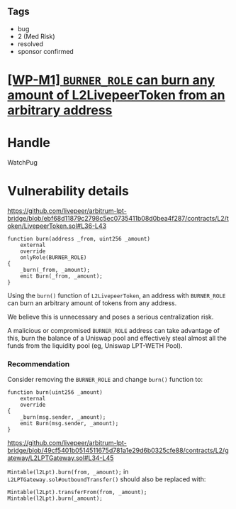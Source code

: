 ## Tags

- bug
- 2 (Med Risk)
- resolved
- sponsor confirmed

# [[WP-M1] `BURNER_ROLE` can burn any amount of L2LivepeerToken from an arbitrary address](https://github.com/code-423n4/2022-01-livepeer-findings/issues/194) 

# Handle

WatchPug


# Vulnerability details

https://github.com/livepeer/arbitrum-lpt-bridge/blob/ebf68d11879c2798c5ec0735411b08d0bea4f287/contracts/L2/token/LivepeerToken.sol#L36-L43

```solidity
function burn(address _from, uint256 _amount)
    external
    override
    onlyRole(BURNER_ROLE)
{
    _burn(_from, _amount);
    emit Burn(_from, _amount);
}
```

Using the `burn()` function of `L2LivepeerToken`, an address with `BURNER_ROLE` can burn an arbitrary amount of tokens from any address.

We believe this is unnecessary and poses a serious centralization risk.

A malicious or compromised `BURNER_ROLE` address can take advantage of this, burn the balance of a Uniswap pool and effectively steal almost all the funds from the liquidity pool (eg, Uniswap LPT-WETH Pool).

### Recommendation

Consider removing the `BURNER_ROLE` and change `burn()` function to:

```solidity
function burn(uint256 _amount)
    external
    override
{
    _burn(msg.sender, _amount);
    emit Burn(msg.sender, _amount);
}
```

https://github.com/livepeer/arbitrum-lpt-bridge/blob/49cf5401b0514511675d781a1e29d6b0325cfe88/contracts/L2/gateway/L2LPTGateway.sol#L34-L45

`Mintable(l2Lpt).burn(from, _amount);` in `L2LPTGateway.sol#outboundTransfer()` should also be replaced with:

```solidity
Mintable(l2Lpt).transferFrom(from, _amount);
Mintable(l2Lpt).burn(_amount);
```

